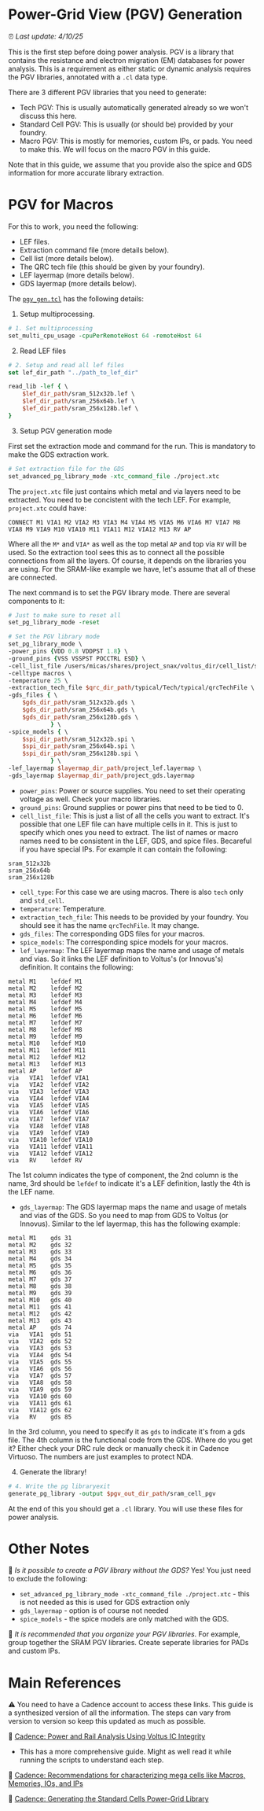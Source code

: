# Power-Grid View (PGV) Generation

:alarm_clock: *Last update: 4/10/25*

This is the first step before doing power analysis. PGV is a library that contains the resistance and electron migration (EM) databases for power analysis. This is a requirement as either static or dynamic analysis requires the PGV libraries, annotated with a `.cl` data type.

There are 3 different PGV libraries that you need to generate: 
- Tech PGV: This is usually automatically generated already so we won't discuss this here.
- Standard Cell PGV: This is usually (or should be) provided by your foundry.
- Macro PGV: This is mostly for memories, custom IPs, or pads. You need to make this. We will focus on the macro PGV in this guide.

Note that in this guide, we assume that you provide also the spice and GDS information for more accurate library extraction.

# PGV for Macros

For this to work, you need the following:

- LEF files.
- Extraction command file (more details below).
- Cell list (more details below).
- The QRC tech file (this should be given by your foundry).
- LEF layermap (more details below).
- GDS layermap (more details below).

The [`pgv_gen.tcl`](./pgv_gen.tcl) has the following details:

1. Setup multiprocessing.

```tcl
# 1. Set multiprocessing
set_multi_cpu_usage -cpuPerRemoteHost 64 -remoteHost 64
```

2. Read LEF files

```tcl
# 2. Setup and read all lef files
set lef_dir_path "../path_to_lef_dir"

read_lib -lef { \
    $lef_dir_path/sram_512x32b.lef \
    $lef_dir_path/sram_256x64b.lef \
    $lef_dir_path/sram_256x128b.lef \
}

```

3. Setup PGV generation mode

First set the extraction mode and command for the run. This is mandatory to make the GDS extraction work.

```tcl
# Set extraction file for the GDS
set_advanced_pg_library_mode -xtc_command_file ./project.xtc
```

The `project.xtc` file just contains which metal and via layers need to be extracted. You need to be concistent with the tech LEF. For example, `project.xtc` could have:

```text
CONNECT M1 VIA1 M2 VIA2 M3 VIA3 M4 VIA4 M5 VIA5 M6 VIA6 M7 VIA7 M8 VIA8 M9 VIA9 M10 VIA10 M11 VIA11 M12 VIA12 M13 RV AP
```

Where all the `M*` and `VIA*` as well as the top metal `AP` and top via `RV` will be used. So the extraction tool sees this as to connect all the possible connections from all the layers. Of course, it depends on the libraries you are using. For the SRAM-like example we have, let's assume that all of these are connected.


The next command is to set the PGV library mode. There are several components to it:

```tcl
# Just to make sure to reset all
set_pg_library_mode -reset

# Set the PGV library mode
set_pg_library_mode \
-power_pins {VDD 0.8 VDDPST 1.8} \
-ground_pins {VSS VSSPST POCCTRL ESD} \
-cell_list_file /users/micas/shares/project_snax/voltus_dir/cell_list/sram_cell.list \
-celltype macros \
-temperature 25 \
-extraction_tech_file $qrc_dir_path/typical/Tech/typical/qrcTechFile \
-gds_files { \
    $gds_dir_path/sram_512x32b.gds \
    $gds_dir_path/sram_256x64b.gds \
    $gds_dir_path/sram_256x128b.gds \
            } \
-spice_models { \
    $spi_dir_path/sram_512x32b.spi \
    $spi_dir_path/sram_256x64b.spi \
    $spi_dir_path/sram_256x128b.spi \
            } \
-lef_layermap $layermap_dir_path/project_lef.layermap \
-gds_layermap $layermap_dir_path/project_gds.layermap 
```

- `power_pins`: Power or source supplies. You need to set their operating voltage as well. Check your macro libraries.
- `ground_pins`: Ground supplies or power pins that need to be tied to 0.
- `cell_list_file`: This is just a list of all the cells you want to extract. It's possible that one LEF file can have multiple cells in it. This is just to specify which ones you need to extract. The list of names or macro names need to be consistent in the LEF, GDS, and spice files. Becareful if you have special IPs. For example it can contain the following:

```text
sram_512x32b
sram_256x64b
sram_256x128b
```

- `cell_type`: For this case we are using macros. There is also `tech` only and `std_cell`.
- `temperature`: Temperature.
- `extraction_tech_file`: This needs to be provided by your foundry. You should see it has the name `qrcTechFile`. It may change.
- `gds_files`: The corresponding GDS files for your macros.
- `spice_models`: The corresponding spice models for your macros.
- `lef_layermap`: The LEF layermap maps the name and usage of metals and vias. So it links the LEF definition to Voltus's (or Innovus's) definition. It contains the following:

```text
metal M1    lefdef M1   
metal M2    lefdef M2   
metal M3    lefdef M3   
metal M4    lefdef M4   
metal M5    lefdef M5   
metal M6    lefdef M6   
metal M7    lefdef M7   
metal M8    lefdef M8   
metal M9    lefdef M9   
metal M10   lefdef M10  
metal M11   lefdef M11  
metal M12   lefdef M12  
metal M13   lefdef M13  
metal AP    lefdef AP  
via   VIA1  lefdef VIA1 
via   VIA2  lefdef VIA2 
via   VIA3  lefdef VIA3 
via   VIA4  lefdef VIA4 
via   VIA5  lefdef VIA5 
via   VIA6  lefdef VIA6 
via   VIA7  lefdef VIA7 
via   VIA8  lefdef VIA8 
via   VIA9  lefdef VIA9 
via   VIA10 lefdef VIA10
via   VIA11 lefdef VIA11
via   VIA12 lefdef VIA12
via   RV    lefdef RV   
```

The 1st column indicates the type of component, the 2nd column is the name, 3rd should be `lefdef` to indicate it's a LEF definition, lastly the 4th is the LEF name.

- `gds_layermap`: The GDS layermap maps the name and usage of metals and vias of the GDS. So you need to map from GDS to Voltus (or Innovus). Similar to the lef layermap, this has the following example:

```text
metal M1    gds 31
metal M2    gds 32
metal M3    gds 33
metal M4    gds 34
metal M5    gds 35
metal M6    gds 36
metal M7    gds 37
metal M8    gds 38
metal M9    gds 39
metal M10   gds 40
metal M11   gds 41
metal M12   gds 42
metal M13   gds 43
metal AP	gds 74
via   VIA1  gds 51
via   VIA2  gds 52
via   VIA3  gds 53
via   VIA4  gds 54
via   VIA5  gds 55
via   VIA6  gds 56
via   VIA7  gds 57
via   VIA8  gds 58
via   VIA9  gds 59
via   VIA10 gds 60
via   VIA11 gds 61
via   VIA12 gds 62
via   RV    gds 85
```

In the 3rd column, you need to specify it as `gds` to indicate it's from a gds file. The 4th column is the functional code from the GDS. Where do you get it? Either check your DRC rule deck or manually check it in Cadence Virtuoso. The numbers are just examples to protect NDA.

4. Generate the library!

```tcl
# 4. Write the pg libraryexit
generate_pg_library -output $pgv_out_dir_path/sram_cell_pgv
```

At the end of this you should get a `.cl` library. You will use these files for power analysis.

# Other Notes

:pushpin: *Is it possible to create a PGV library without the GDS?* Yes! You just need to exclude the following:

- `set_advanced_pg_library_mode -xtc_command_file ./project.xtc` - this is not needed as this is used for GDS extraction only
- `gds_layermap` - option is of course not needed
- `spice_models` - the spice models are only matched with the GDS.

:pushpin: *It is recommended that you organize your PGV libraries*. For example, group together the SRAM PGV libraries. Create seperate libraries for PADs and custom IPs.


# Main References
:warning: You need to have a Cadence account to access these links. This guide is a synthesized version of all the information. The steps can vary from version to version so keep this updated as much as possible.

:bookmark: [Cadence: Power and Rail Analysis Using Voltus IC Integrity](https://support.cadence.com/apex/ArticleAttachmentPortal?id=a1O0V00000912FMUAY&pageName=ArticleContent)
- This has a more comprehensive guide. Might as well read it while running the scripts to understand each step.

:bookmark: [Cadence: Recommendations for characterizing mega cells like Macros, Memories, IOs, and IPs](https://support.cadence.com/apex/ArticleAttachmentPortal?id=a1O0V0000090tLOUAY&pageName=ArticleContent)

:bookmark: [Cadence: Generating the Standard Cells Power-Grid Library](https://support.cadence.com/apex/techpubDocViewerPage?%26xmlName%3D=voltusUGcom.xml&path=voltusUGcom%2FvoltusUGcom23.13%2Fpowergridlib_tk_Generating_the_Standard_Cells_Power-Grid_Library.html)
